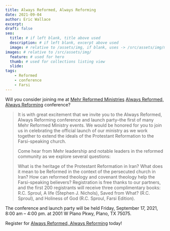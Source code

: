 ```yaml
---
title: Always Reformed, Always Reforming
date: 2021-09-04
author: Eric Wallace
excerpt:
draft: false
seo:
  title: # if left blank, title above used
  description: # if left blank, excerpt above used
  image: # relative to /assets/img, if blank, uses -> /src/assets/img/meta/default.png
images: # relative to /src/assets/img/
  feature: # used for hero
  thumb: # used for collections listing view
  slide:
tags:
    - Reformed
    - conference
    - Farsi
---
```

Will you consider joining me at [Mehr Reformed Ministries](https://mehrministries.org/) [Always Reformed, Always Reforming](https://mehrministries.org/2021plano/) conference?

>It is with great excitement that we invite you to the Always Reformed, Always Reforming conference and launch party–the first of many Mehr Reformed Ministry events. We would be honored for you to join us in celebrating the official launch of our ministry as we work together to extend the ideals of the Protestant Reformation to the Farsi-speaking church.
>
>Come hear from Mehr leadership and notable leaders in the reformed community as we explore several questions:
>
>What is the heritage of the Protestant Reformation in Iran?
>What does it mean to be Reformed in the context of the persecuted church in Iran?
>How can reformed theology and covenant theology help the Farsi-speaking believers?
>Registration is free thanks to our partners, and the first 200 registrants will receive three complimentary books: R.C. Sproul, A life (Stephen J. Nichols), Saved from What? (R.C. Sproul), and Holiness of God (R.C. Sproul, Farsi Edition).

The conference and launch party will be held Friday, September 17, 2021, 8:00 am – 4:00 pm. at 2001 W Plano Pkwy, Plano, TX 75075.

Register for [Always Reformed, Always Reforming](https://mehrministries.org/2021plano/) today!

